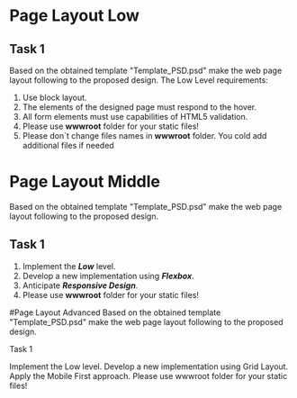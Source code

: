 # Page Layout Low


## Task 1 
Based on the obtained template "Template_PSD.psd" make the web page
layout following to the proposed design.
The Low Level requirements:
1.  Use block layout.
2. The elements of the designed page must respond to the hover.
3. All form elements must use capabilities of HTML5 validation.
4. Please use **wwwroot** folder for your static files!
5. Please don`t change files names in **wwwroot** folder. You cold add additional files if needed 
# Page Layout Middle

Based on the obtained template "Template_PSD.psd" make the web page 
layout following to the proposed design.
## Task 1 
1. Implement the ***Low*** level.
2. Develop a new implementation using ***Flexbox***.
3. Anticipate ***Responsive Design***.
4. Please use **wwwroot** folder for your static files!

#Page Layout Advanced
Based on the obtained template "Template_PSD.psd" make the web page
layout following to the proposed design.

Task 1

Implement the Low level.
Develop a new implementation using Grid Layout.
Apply the Mobile First approach.
Please use wwwroot folder for your static files!